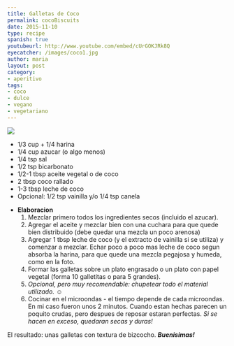 ```yaml
---
title: Galletas de Coco
permalink: cocoBiscuits
date: 2015-11-10
type: recipe
spanish: true
youtubeurl: http://www.youtube.com/embed/cUrGOKJRk8Q
eyecatcher: /images/coco1.jpg
author: maria
layout: post
category: 
- aperitivo
tags: 
- coco
- dulce
- vegano
- vegetariano
---
```

<img src="https://farm1.staticflickr.com/638/31326375340_8d5b13a377_o_d.jpg" />


<ul>
 <li>1/3 cup + 1/4 harina</li>
 <li>1/4 cup azucar (o algo menos)</li>
 <li>1/4 tsp sal</li>
 <li>1/2 tsp bicarbonato</li>
 <li>1/2-1 tbsp aceite vegetal o de coco</li>
 <li>2 tbsp coco rallado</li>
 <li>1-3 tbsp leche de coco</li>
 <li>Opcional: 1/2 tsp vainilla y/o 1/4 tsp canela</li>
</ul>

* **Elaboracion**
  1. Mezclar primero todos los ingredientes secos (incluido el azucar).
  2. Agregar el aceite y mezclar bien con una cuchara para que quede bien distribuido (debe quedar una mezcla un poco arenosa)
  3. Agregar 1 tbsp leche de coco (y el extracto de vainilla si se utiliza) y comenzar a mezclar. Echar poco a poco mas leche de coco segun absorba la harina, para que quede una mezcla pegajosa y humeda, como en la foto.
  4. Formar las galletas sobre un plato engrasado o un plato con papel vegetal (forma 10 galletitas o para 5 grandes).
  5. _Opcional, pero muy recomendable: chupetear todo el material utilizado._ :relaxed:
  6. Cocinar en el microondas - el tiempo depende de cada microondas. En mi caso fueron unos 2 minutos. Cuando estan hechas parecen un poquito crudas, pero despues de reposar estaran perfectas. _Si se hacen en exceso, quedaran secas y duras!_
 
El resultado: unas galletas con textura de bizcocho. _**Buenisimas!**_

